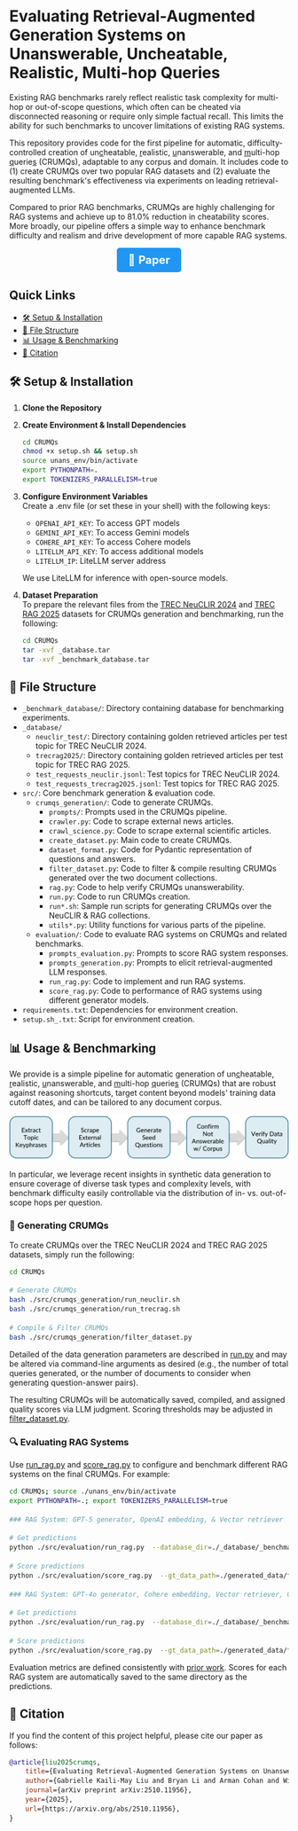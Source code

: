 # Evaluating Retrieval-Augmented Generation Systems on Unanswerable, Uncheatable, Realistic, Multi-hop Queries

Existing RAG benchmarks rarely reflect realistic task complexity for multi-hop or out-of-scope questions, which often can be cheated via disconnected reasoning or require only simple factual recall. This limits the ability for such benchmarks to uncover limitations of existing RAG systems. 

This repository provides code for the first pipeline for automatic, difficulty-controlled creation of un<u>c</u>heatable, <u>r</u>ealistic, <u>u</u>nanswerable, and <u>m</u>ulti-hop <u>q</u>uerie<u>s</u> (CRUMQs), adaptable to any corpus and domain. It includes code to (1) create CRUMQs over two popular RAG datasets and (2) evaluate the resulting benchmark's effectiveness via experiments on leading retrieval-augmented LLMs. 

Compared to prior RAG benchmarks, CRUMQs are highly challenging for RAG systems and achieve up to 81.0% reduction in cheatability scores. More broadly, our pipeline offers a simple way to enhance benchmark difficulty and realism and drive development of more capable RAG systems.

<p align="center">
    <a href="https://www.arxiv.org/abs/2510.11956" style="display:inline-block;background-color:#2196F3;color:white;padding:10px 20px;text-align:center;text-decoration:none;font-size:20px;border-radius:5px;">📄 <b>Paper</b></a>
</p>

## Quick Links

- [🛠 Setup & Installation](#installation)
- [📂 File Structure](#structure)
- [📊 Usage & Benchmarking](#usage)
- [📝 Citation](#citation)

<a name="installation"></a> 

## 🛠 Setup & Installation

1. **Clone the Repository**

2. **Create Environment & Install Dependencies**
    ```bash
    cd CRUMQs
    chmod +x setup.sh && setup.sh
    source unans_env/bin/activate
    export PYTHONPATH=.
    export TOKENIZERS_PARALLELISM=true
    ```
3. **Configure Environment Variables**\
    Create a .env file (or set these in your shell) with the following keys:
    * `OPENAI_API_KEY`: To access GPT models
    * `GEMINI_API_KEY`: To access Gemini models
    * `COHERE_API_KEY`: To access Cohere models
    * `LITELLM_API_KEY`: To access additional models
    * `LITELLM_IP`: LiteLLM server address
    
    We use LiteLLM for inference with open-source models.

4. **Dataset Preparation**\
    To prepare the relevant files from the [TREC NeuCLIR 2024](https://ir-datasets.com/neuclir.html) and [TREC RAG 2025](https://trec-rag.github.io/annoucements/2025-rag25-corpus) datasets for CRUMQs generation and benchmarking, run the following:
    ```bash
    cd CRUMQs
    tar -xvf _database.tar
    tar -xvf _benchmark_database.tar
    ```


<a name="structure"></a> 


## 📂 File Structure

- `_benchmark_database/`: Directory containing database for benchmarking experiments.
- `_database/`
  - `neuclir_test/`: Directory containing golden retrieved articles per test topic for TREC NeuCLIR 2024.
  - `trecrag2025/`: Directory containing golden retrieved articles per test topic for TREC RAG 2025.
  - `test_requests_neuclir.jsonl`: Test topics for TREC NeuCLIR 2024.
  - `test_requests_trecrag2025.jsonl`: Test topics for TREC RAG 2025.
- `src/`: Core benchmark generation & evaluation code.
  - `crumqs_generation/`: Code to generate CRUMQs.
    - `prompts/`: Prompts used in the CRUMQs pipeline.
    - `crawler.py`: Code to scrape external news articles.
    - `crawl_science.py`: Code to scrape external scientific articles.
    - `create_dataset.py`: Main code to create CRUMQs.
    - `dataset_format.py`: Code for Pydantic representation of questions and answers.
    - `filter_dataset.py`: Code to filter & compile resulting CRUMQs generated over the two document collections.
    - `rag.py`: Code to help verify CRUMQs unanswerability.
    - `run.py`: Code to run CRUMQs creation.
    - `run*.sh`: Sample run scripts for generating CRUMQs over the NeuCLIR & RAG collections.
    - `utils*.py`: Utility functions for various parts of the pipeline. 
  - `evaluation/`: Code to evaluate RAG systems on CRUMQs and related benchmarks.
    - `prompts_evaluation.py`: Prompts to score RAG system responses.
    - `prompts_generation.py`: Prompts to elicit retrieval-augmented LLM responses.
    - `run_rag.py`: Code to implement and run RAG systems.
    - `score_rag.py`: Code to performance of RAG systems using different generator models.
- `requirements.txt`: Dependencies for environment creation.
- `setup.sh_.txt`: Script for environment creation.


<a name="usage"></a>

## 📊 Usage & Benchmarking

We provide is a simple pipeline for automatic generation of un<u>c</u>heatable, <u>r</u>ealistic, <u>u</u>nanswerable, and <u>m</u>ulti-hop <u>q</u>uerie<u>s</u> (CRUMQs) that are robust against reasoning shortcuts, target content beyond models' training data cutoff dates, and can be tailored to any document corpus.

![CRUMQs Generation Pipeline](./__figs/steps.png)

In particular, we leverage recent insights in synthetic data generation to ensure coverage of diverse task types and complexity levels, with benchmark difficulty easily controllable via the distribution of in- vs. out-of-scope hops per question.


### 🔧 Generating CRUMQs
To create CRUMQs over the TREC NeuCLIR 2024 and TREC RAG 2025 datasets, simply run the following:

```bash
cd CRUMQs

# Generate CRUMQs
bash ./src/crumqs_generation/run_neuclir.sh
bash ./src/crumqs_generation/run_trecrag.sh

# Compile & Filter CRUMQs
bash ./src/crumqs_generation/filter_dataset.py
```

Detailed of the data generation parameters are described in [run.py](https://github.com/pybeebee/CRUMQs/blob/4bd7eff3556fe23dbb5dbdbe811ddf70862cd52b/src/crumqs_generation/run.py) and may be altered via command-line arguments as desired (e.g., the number of total queries generated, or the number of documents to consider when generating question-answer pairs).

The resulting CRUMQs will be automatically saved, compiled, and assigned quality scores via LLM judgment. Scoring thresholds may be adjusted in [filter_dataset.py](https://github.com/pybeebee/CRUMQs/blob/4bd7eff3556fe23dbb5dbdbe811ddf70862cd52b/src/crumqs_generation/filter_dataset.py).


### 🔍 Evaluating RAG Systems

Use [run_rag.py](https://github.com/pybeebee/CRUMQs/blob/4bd7eff3556fe23dbb5dbdbe811ddf70862cd52b/src/evaluation/run_rag.py) and [score_rag.py](https://github.com/pybeebee/CRUMQs/blob/4bd7eff3556fe23dbb5dbdbe811ddf70862cd52b/src/evaluation/score_rag.py) to configure and benchmark different RAG systems on the final CRUMQs. For example:

```bash
cd CRUMQs; source ./unans_env/bin/activate
export PYTHONPATH=.; export TOKENIZERS_PARALLELISM=true

### RAG System: GPT-5 generator, OpenAI embedding, & Vector retriever

# Get predictions
python ./src/evaluation/run_rag.py  --database_dir=./_database/_benchmark_database  --results_dir=./_predictions  --dataset_path=./generated_data/filtered_crumqs.json  --evaluation_mode=gateway  --generator_llm=gpt-5 --embedding=openai --retrieval=vector

# Score predictions
python ./src/evaluation/score_rag.py  --gt_data_path=./generated_data/filtered_crumqs.json  --results_path=./_predictions/gateway/filtered_crumqs/gpt-5__emb_openai__ret_vector__rerank_None__rewr_None__prompt_DEFAULT/predictions.json

### RAG System: GPT-4o generator, Cohere embedding, Vector retriever, Cohere reranker, & HyDE rewriter

# Get predictions
python ./src/evaluation/run_rag.py  --database_dir=./_database/_benchmark_database --results_dir=./_predictions  --dataset_path=./generated_data/filtered_crumqs.json  --evaluation_mode=rag  --embedding=cohere  --retrieval=vector  --reranker=cohere  --rewriting=hyde

# Score predictions
python ./src/evaluation/score_rag.py  --gt_data_path=./generated_data/filtered_crumqs.json  --results_path=./_predictions/rag/filtered_crumqs/gpt-4o__emb_cohere__ret_vector__rerank_cohere__rewr_hyde__prompt_DEFAULT/predictions.json
```

Evaluation metrics are defined consistently with [prior work](https://arxiv.org/abs/2412.12300). Scores for each RAG system are automatically saved to the same directory as the predictions.


<a name="citation"></a> 

## 📝 Citation

If you find the content of this project helpful, please cite our paper as follows:
```bibtex
@article{liu2025crumqs,
    title={Evaluating Retrieval-Augmented Generation Systems on Unanswerable, Uncheatable, Realistic, Multi-hop Queries}, 
    author={Gabrielle Kaili-May Liu and Bryan Li and Arman Cohan and William Gantt Walden and Eugene Yang},
    journal={arXiv preprint arXiv:2510.11956},
    year={2025},
    url={https://arxiv.org/abs/2510.11956}, 
}
```